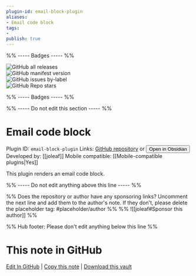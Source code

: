 ```yaml
---
plugin-id: email-block-plugin
aliases:
- Email code block
tags: 
- 
publish: true
---
```


%% ----- Badges ----- %%

![GitHub all releases](https://img.shields.io/github/downloads/joleaf/obsidian-email-block-plugin/total?color=573E7A&logo=github&style=for-the-badge)   
![GitHub manifest version](https://img.shields.io/github/manifest-json/v/joleaf/obsidian-email-block-plugin?color=573E7A&logo=github&style=for-the-badge)   
![GitHub issues by-label](https://img.shields.io/github/issues/joleaf/obsidian-email-block-plugin/help%20wanted?color=573E7A&logo=github&style=for-the-badge)   
![GitHub Repo stars](https://img.shields.io/github/stars/joleaf/obsidian-email-block-plugin?color=573E7A&logo=github&style=for-the-badge)

%% ----- Badges ----- %%

%% ----- Do not edit this section ----- %%

# Email code block

Plugin ID: `email-block-plugin`
Links: [GitHub repository](https://github.com/joleaf/obsidian-email-block-plugin) or [<button id=HH>Open in Obsidian</button>](obsidian://show-plugin?id=email-block-plugin)
Developed by: [[joleaf]]
Mobile compatible: [[Mobile-compatible plugins|Yes]]

This plugin renders an email code block.

%% ----- Do not edit anything above this line ----- %% 

%% Does the repository or author have any sponsoring links? Uncomment the next line and add them to the author's note. If they don't, please delete the placeholder tag: #placeholder/author %%
%% ![[joleaf#Sponsor this author]] %%

%% Hub footer: Please don't edit anything below this line %%

# This note in GitHub

<span class="git-footer">[Edit In GitHub](https://github.dev/obsidian-community/obsidian-hub/blob/main/02%20-%20Community%20Expansions/02.05%20All%20Community%20Expansions/Plugins/email-block-plugin.md "git-hub-edit-note") | [Copy this note](https://raw.githubusercontent.com/obsidian-community/obsidian-hub/main/02%20-%20Community%20Expansions/02.05%20All%20Community%20Expansions/Plugins/email-block-plugin.md "git-hub-copy-note") | [Download this vault](https://github.com/obsidian-community/obsidian-hub/archive/refs/heads/main.zip "git-hub-download-vault") </span>
